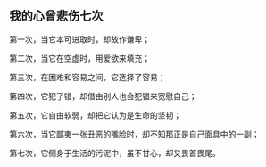 ## 我的心曾悲伤七次
第一次，当它本可进取时，却故作谦卑； 

第二次，当它在空虚时，用爱欲来填充； 

第三次，在困难和容易之间，它选择了容易； 

第四次，它犯了错，却借由别人也会犯错来宽慰自己； 

第五次，它自由软弱，却把它认为是生命的坚韧； 

第六次，当它鄙夷一张丑恶的嘴脸时，却不知那正是自己面具中的一副； 

第七次，它侧身于生活的污泥中，虽不甘心，却又畏首畏尾。 